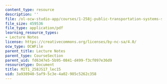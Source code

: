 ```yaml
---
content_type: resource
description: ''
file: /ol-ocw-studio-app/courses/1-258j-public-transportation-systems-spring-2017/3a9389405af95c3e4a02985c5262c358_MIT1_258JS17_lec15.pdf
file_size: 459536
file_type: application/pdf
learning_resource_types:
- Lecture Notes
license: https://creativecommons.org/licenses/by-nc-sa/4.0/
ocw_type: OCWFile
parent_title: Lecture Notes
parent_type: CourseSection
parent_uid: fd6347e5-5b95-0841-d499-f3cf097e36d9
resourcetype: Document
title: MIT1_258JS17_lec15
uid: 3a938940-5af9-5c3e-4a02-985c5262c358
---
```

